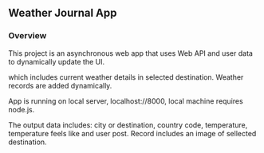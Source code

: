 ## Weather Journal App

### Overview

 This project is an asynchronous web app that uses Web API and user data to dynamically update the UI.

 which includes current weather details in selected destination. Weather records are added dynamically.

 App is running on local server, localhost://8000, local machine requires node.js.

 The output data includes: city or destination, country code, temperature, temperature feels like and user post. Record includes an image of sellected destination.

